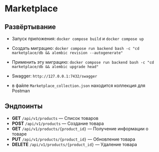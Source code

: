 # Marketplace

  ## Развёртывание
- Запуск приложения: `docker compose build` и `docker compose up`
- Создать миграцию:
  `docker compose run backend bash -c "cd marketplace/db && alembic revision --autogenerate"`
  
- Применить эту миграцию: `docker compose run backend bash -c "cd marketplace/db && alembic upgrade head"`
- Swagger: `http://127.0.0.1:7432/swagger`
- в файле `Marketplace_collection.json` находится коллекция для Postman

## Эндпоинты

- **GET** `/api/v1/products` — Список товаров
- **POST** `/api/v1/products` — Создание товара
- **GET** `/api/v1/products/{product_id}` — Получение информации о товаре
- **PUT** `/api/v1/products/{product_id}` — Обновление товара
- **DELETE** `/api/v1/products/{product_id}` — Удаление товара
